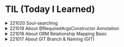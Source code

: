 # TIL (Today I Learned)
<details>
<summary>221020 Soul-searching</summary>
<div markdown="1">
	
항해 99 부트캠프를 수강한지 벌써 한달이 된 이 시점, 산책같지 않은 산책을 하는 도중 생각나는 것이 있어서 써보려고 한다.
	
나는 청담대교 건너에 있는 대학의 경제학과를 졸업한 무늬만 경제학도이다. 경제학과에서 뭘 배웠느냐 하면❓...

지금 생각나는 건 "공짜 점심은 없다" 라는 기회비용에 관한 것인데, 이는 나라는 사람의 사고 방식을 나도 모르게 지배하고 있는 부분인것 같다.
	
그건 그렇고, 대학교를 다닐 때 내가 빠져있던건 다름 아닌 스노우보드이다. 정말 스노우보드에 미친듯이 빠져있었는데, 
	
겨울에는 11월 부터 3월까지 스키장에 시즌방을 잡아놓고 스노우보드만 주구장창 미친듯이 탔었었다. 친구들이 겨울에는 항상 사라진다고 할 정도로. 평생 보드타고 싶어서 스노우보드 의류 브랜드도 런칭했었었다.🥶
	
대략 20살때부터 33살까지 이러한 패턴으로 탔는데, 하루에 10시간을 넘게 타도 정말 재미있었다.
	
왜 갑자기 뜬금없이 스노우보드타던 생각이 났냐하면, 지금 배우는 프로그래밍과도 과정적으로 비슷한 맥락이 있기 때문이다.

사실, 어느 전공자 분의 벨로그에서 요즘 열풍인 코딩학원에 대한 뼈 때리는 게시글을 봤는데 완벽히 동의하는 부분이다. 

https://velog.io/@mowinckel/%EC%BD%94%EB%94%A9-%ED%95%99%EC%9B%90-%EA%B4%91%EA%B3%A0%EC%99%80-%EB%B9%84%EC%A0%84%EA%B3%B5-%EA%B0%9C%EB%B0%9C%EC%9E%90	

어떤 분야든 대부분 마찬가지지만, 스노우보드 나 스케이트보드🛹 도 기초적인 부분이 약하면 실력이 늘지 않는다. 

최근 몇년은 스케이트보드에 미쳐있었어서 스케이트보드에 비유하면 쫌 괜찮을 것 같다.

스케이트 보드에서 알리가 되지않는데, 트레플립부터 돌리는 상황? 이런 것이 위의 글에서 나타는는 요즘 코딩학원의 현실인듯 싶다.
	
하지만, 여기서 흥미를 느껴야 하는 점이 중요하다고 생각하는데, 입문자들은 이러한 멋있는 것에 대한 상상이 나중에 정말로
	
트레플립을 스타일있게 구사할 수 있는 원동력이 된다고 생각한다. 흥미 자체가 없는 지루한 과정을 하게된다면, 원동력도 사라진다. 

때문에, 처음에 멋도 모르고 예쁜 데크를 사고, 유명 스케이트 비디오를 보면서 기술을 따라하고 그러면서 자기 것이 되는것이다.
	
무엇을 하나 미친듯이 파서 거의 끝을 본 사람의 경험으로써 프로그래밍(코딩)도 이와 마찬가지인 것 같다.
	
학원의 수강 코스를 따라가면서 정말 많은 지식을 주입받는데, 사실 수박 겉핣기라고 생각한다. 
	
**BUT** 프로그래밍을 처음 접하는 나라는 사람이 무엇을 설계하고 만들수있고, 
	
내가 원하는 분야의 회사에서 서비스를 만들어 공헌하고 싶어진 목표 및 이 분야에 대한 흥미유발을 제대로 했다는 점에 대해서는 RESPECT 하는 부분이다. 
	
조급해지는 나 자신을 보면서, 스노우보드나 스케이트보드를 처음 타던 그 때가 생각났다. 프로그래밍에 관한 유튜브 나 글들을 보면 스노우보드나 스케이트보드 
	
영상을 보며 열광하고 연구하던 내가 생각난다. 본다고 다 이해되고 바로 할 수 있었던가? 절대 조급해하지 말고 하나를 알아도 제대로

알고 로직적으로 생각하는게 중요하다. 이렇게 써도 정말 어려운 부분이다. 사실 스케이트보드도 알리를 하기 전까지 미친듯이

재미가 없다. 그냥 알리스러운 점프를 하는 것은 하루만해도 할 수 있다. 하지만, 제대로 간지나는 자기 몸같은 알리를 하기위해선 신경써야할 기초, 
	
디테일이 너무 많았었다.(스케이트 보드만큼 발 감각의 사소한 차이에 따라서 결과가 달라지는 것도 없는 것 같다.)
	
그래서 개인적으론 샤빗도 해보고 팝샤빗도해보고 그러면서 돌파했던 것 같다.

주저리 주저리 두서도 없는 자기성찰이다. 하지만 기초가 탄탄하고 재미까지 느끼는 사람이 항상 미친듯이 실력이 폭발해서 
	
별로 노력하지 않고 짬으로만 타고있던 보더들을 금방 따라오더라...🔥 **화이팅**
	
</div>
</details>

<details>	
<summary>221019 About @RequiredArgsConstructor Annotation</summary>
<div markdown="1">
<hr/>

**Acheivement** : SPRING 심화과정 팀 프로젝트END👏

숙련과정 프로젝트를 다시 한번 복기하는 중이다. 그리고, 백준 기초 알고리즘 문제 7문제 COMPLETED. 시간이 되면 매일 꾸준히 GOGO
  
**Problem** : 현재 단순히 강의를 듣고 따라서 프로그래밍을 하는 부분이 많다(흐름이나 왜 이렇게 쓰는지는 최대한 이해하고 하지만).  

**Feedback** : **내가 만들고 싶은 것이 무엇인지?** 생각하여 내가 만들고 싶은 것을 구현해야겠다. 생각한 아이디어를 구현하고, 배운것을 응용하는 과정에서 부족한 부분을 배워서 발전하는 과정을 가져야겠다🔥
<hr/>

생성자 주입의 단점은 생성자를 만들기 번거롭다는 것이다. 하지만 이를 보완하기 위해 롬복(lombok)을 사용하여 

간단한 방법으로 생성자 주입 방식의 코딩을 할 수 있다. **초기화 되지 않은 final 필드**나, **@NotNull이 붙은 필드**의 생성자를 자동 생성해주는 
롬복 어노테이션이다. DI 편의성을 위해서 사용되곤 한다. 

어떠한 빈(Bean)이 생성자가 오직 하나만 있고, 생성자의 파라미터 타입이 빈으로 등록 가능한 존재라면 이 빈은 @Autowired 어노테이션 없이도 의존성 주입이 가능하다. 

```
@Service
@RequiredArgsConstructor
public class RequiredArgsConstructorDIServiceExample {
	private final First Repository firstRepositorty;
	private final Second Repository secondRepositorty;
	private final Third Repository thirdRepositorty;
}
----> //컴파일 시 아래와 같이 생성됨
@Service
public class RequiredArgsConstructorDIServiceExample {
  @ConstructorProperties({"firstRepository", "secondRepository", "thirdRepository"})
  public RequiredArgsConstructorDIServiceExample(FirstRepository firstRepository, SecondRepository secondRepository, ThirdRepository thirdRepository) {
    this.firstRepository = firstRepository;
    this.secondRepository = secondRepository;
    this.thirdRepository = thirdRepository;
  }
}
```

</div>
</details>
<details>
<summary>221018 About ORM Relationship Mapping Basic</summary>
<div markdown="1">
<hr/>

**Acheivement** : PRING 팀 프로젝트ING🤝 거의 대부분의 기능 구현 완료!

GIT **Merge**과정에서 **Conflict** 해결을 해보았다. 백준 아이디 생성 및 기초 알고리즘 문제 10문제 COMPLETED.
  
**Problem** : Service Business Logic을 짜는데 아직 미숙한 점이 많다. 심화과정들어와서 JPA 영속성 및 데이터베이스, HTTP 등

공부가 꽤나 필요한 이론들을 한꺼번에 많이 접하게되어 두뇌가 어지럽다🤯
    
**Feedback** : 같은 조 팀원분에게 그림으로 로직을 먼저 짜보라는 조언을 받았다. 실제로 많은 도움이 됨👍🏽

**Many to One, One to Many** 에 대한 정확한 이해 필요! -> 엔티티 매핑 관련

하루에 하나정도의 주제로 정확히 숙지해주는 것이 중요하다 생각하고 꼭 실행하자🔥
<hr/>

| 관계 | 코드선언 | Entity | Example | 
| --- | --- | --- |--- |
| 일대다 | @OneToMany | Order(1) : Food(N) | 배달 주문 1개에 음식 여러개 선택 가능
| 다대일 | @ManyToOne | Owner(N) : Restaurant(1) | 음식점 주인 여러명이 하나의 음식점을 소유 가능
| 일대일 | @OneToOne | Order(1) : Coupon(1) | 배달 주문 1개 주문 시, 쿠폰 1개만 할인 적용 가능
| 다대다 | @ManyToMany | User(N) : Restaurant(N) | 고객은 음식점 여러개 찜 가능, 음식점은 고객 여러명에게 찜 가능

<hr/>
  방향 관계를 매핑할 때 둘 중 어떤 것을 사용해야 할지는 <u>반대편 관계</u>에 달려있다. 

반대편이 일대다 관계면 다대일을 사용하고, 반대편이 일대일 관계면 일대일을 사용하면 된다.

다대다 관계는 **지양**하고 다대다 관계에 **연결(조인) Entity**를 생성하여 일대다, 다대일의 명확한 관계를 쓰는것을 **지향**하는 것이 좋다.

WHY❓ : 관계형 데이터베이스는 정규화된 테이블 2개로 다대다 관계를 표현할 수 없기 때문이다. 따라서 연결 테이블을 추가해서 일대다, 다대일 관계로 풀어내야 한다. 
</div>
</details>
<details>
<summary>221017 About GIT Branch & Naming (GIT)</summary>
<div markdown="1">
<hr/>

**Acheivement** : SPRING 팀 프로젝트ING🤝

팀원 각자의 GIT Branch에서 작업하고 Merge하는 과정을 실제로 해보았다. 

티스토리에서 하던 TIL을 GIT으로 **MOVE** & 작성해보았다. Notion에서 마크다운 Export하는 방식으로 기본 template 작성.
  
**Problem** : Team project 중 좋아요한 게시글 불러오는 기능을 구현하는데, 데이터베이스 간 일대다, 다대일, 다대다 관계가 꽤나 헷갈림🥲.
    
**Feedback** : One to One, Many to One, One to Many에 대한 심화 이해 필요 및 Service의 비즈니스 로직구현에 대한 연습필요🔥
<hr/>
  
- **Branch의 종류**
    - Main branch
    중앙 저장소에는 수명이 무한한 두 가지 메인브랜치가 있다.
    **Master, Develop** 브랜치이다.
    - Master branch
    제품으로 출시될 수 있는 브랜치
    
    사용자에게 배포 가능한 상태만을 관리한다. 여기서는 배포(release) 이력을 관리하기 위해 사용한다. 즉, 함부로 master브랜치에 Merge하게 되면 상사에게 끌려갈 수 도 있다. **항상 master 브랜치는 주의**하라!
    
    - Develop branch
    다음 출시 버전을 개발하는 브랜치
    
    기능 개발을 위한 브랜치들을 병합하기 위해 사용한다. 즉, 모든 기능이 추가되고 버그가 수정되어 배포가능한 안정적인 상태라면 develop 브랜치를 master브랜치에 merge한다. 평소에는 이 브랜치를 기반으로 개발을 진행한다.
    
    - Release branch
    이번 출시 버전을 준비하는 브랜치
    
    배포를 위한 전용브랜치를 사용함으로써 한팀이 해당 배포를 준비하는 동안 다른 팀은 다음 배포를 위한 기능 개발을 계속할 수 있다. 
    release 브랜치는 배포를 위한 최종적인 버그 수정, 문서 추가 등 배포와 직접적으로 관련된 작업을 수행한다. 이러한 작업들 이외에 새로운 기능을 추가로 merge하지 않는다. 
    
    - hotfix brance
    출시 버전에서 발생한 버그를 수정하는 브랜치
    
    배포한 버전에 긴급하게 수정을 해야 할 필요가 있을 경우, master 브랜치에서 분기하는 브랜치이다. develop 브랜치에서 문제가 되는 부분을 수정하여 배포 가능한 버전을 만들기에는 시간도 많이 소요되고 안정성을 보장하기도 어려우므로 바로 배포가 가능한 master 브랜치에서 직접 브랜치를 만들어 필요한 부분만 수정한 후 다시 master 브랜치에 병합하여 이를 배포하는 것이다.
    
    **Branch 네이밍 규칙**
    
    어떤 방식으로 브랜치의 이름을 정하는지 브랜치 종류에 따라 살펴보자.
    
    **1) master branch, develop branch**
    
    master와 develop 브랜치는 본래 이름 그대로 사용하는 경우가 일반적이다.
    
    **2) feature branch**
    
    - 어떤 이름도 가능하다. 단, `master`, `develop`, `release-...`, `hotfix-...` 같은 이름은 사용할 수 없다.
    - `feature/기능요약` 형식을 추천한다. ex) feature/login
    - `feature/{issue-number}-{feature-name}` 이슈추적을 사용한다면 이와 같은 형식을 따른다.ex) feature/1-init-project, feature/2-build-gradle-script-write
    
    **3) release branch**
    
    - `release-RB_...` 또는 `release-...` 또는 `release/...`같은 이름이 일반적이다.
    - `release-...` 형식을 추천한다. ex) release-1.2
    
    **4) hotfix branch**
    
    - `hotfix-...` 형식을 추천한다. ex) hotfix-1.2.1
    
    - `hotfix-...` 형식을 추천한다. ex) hotfix-1.2.1
    
    📄 Reference 
    
    https://velog.io/@kw2577/Git-branch-%EC%A0%84%EB%9E%B5
   
    </div>
</details>
